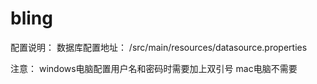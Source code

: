 # bling

配置说明：
数据库配置地址：
/src/main/resources/datasource.properties

注意：
windows电脑配置用户名和密码时需要加上双引号
mac电脑不需要
